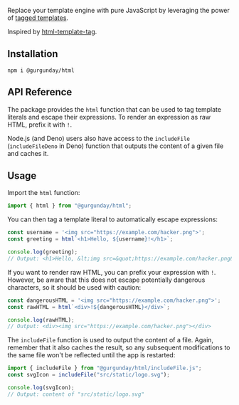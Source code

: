 Replace your template engine with pure JavaScript by leveraging the power of [tagged templates](https://developer.mozilla.org/en-US/docs/Web/JavaScript/Reference/Template_literals#tagged_templates).

Inspired by [html-template-tag](https://github.com/AntonioVdlC/html-template-tag).

## Installation

```shell
npm i @gurgunday/html
```

## API Reference

The package provides the `html` function that can be used to tag template literals and escape their expressions. To render an expression as raw HTML, prefix it with `!`.

Node.js (and Deno) users also have access to the `includeFile` (`includeFileDeno` in Deno) function that outputs the content of a given file and caches it.

## Usage

Import the `html` function:

```js
import { html } from "@gurgunday/html";
```

You can then tag a template literal to automatically escape expressions:

```js
const username = '<img src="https://example.com/hacker.png">';
const greeting = html`<h1>Hello, ${username}!</h1>`;

console.log(greeting);
// Output: <h1>Hello, &lt;img src=&quot;https://example.com/hacker.png&quot;&gt;</h1>
```

If you want to render raw HTML, you can prefix your expression with `!`. However, be aware that this does not escape potentially dangerous characters, so it should be used with caution:

```js
const dangerousHTML = '<img src="https://example.com/hacker.png">';
const rawHTML = html`<div>!${dangerousHTML}</div>`;

console.log(rawHTML);
// Output: <div><img src="https://example.com/hacker.png"></div>
```

The `includeFile` function is used to output the content of a file. Again, remember that it also caches the result, so any subsequent modifications to the same file won't be reflected until the app is restarted:

```js
import { includeFile } from "@gurgunday/html/includeFile.js";
const svgIcon = includeFile("src/static/logo.svg");

console.log(svgIcon);
// Output: content of "src/static/logo.svg"
```
